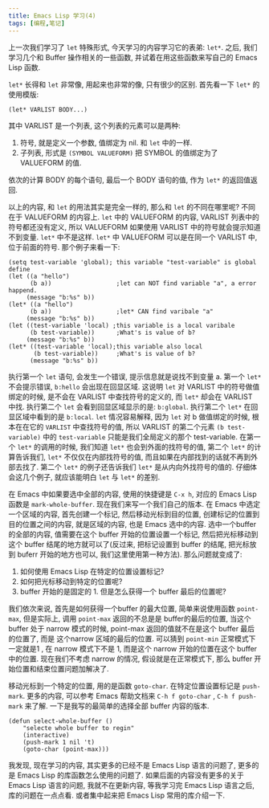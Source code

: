 ```yaml
---
title: Emacs Lisp 学习(4)
tags: [编程,笔记]
---
```

上一次我们学习了 `let` 特殊形式, 今天学习的内容学习它的表弟: `let*`. 之后, 我们学习几个和 Buffer 操作相关的一些函数, 并试着在用这些函数来写自己的 Emacs Lisp 函数.

`let*` 长得和 `let` 非常像, 用起来也非常的像, 只有很少的区别. 首先看一下 `let*` 的使用模版:

`(let* VARLIST BODY...)`

其中 VARLIST 是一个列表, 这个列表的元素可以是两种:
1.  符号, 就是定义一个参数, 值绑定为 nil. 和 `let` 中的一样.
2.  子列表, 形式是 `(SYMBOL VALUEFORM)` 把 SYMBOL 的值绑定为了 VALUEFORM 的值.

依次的计算 BODY 的每个语句, 最后一个 BODY 语句的值, 作为 `let*` 的返回值返回.

以上的内容, 和 `let` 的用法其实是完全一样的, 那么和 `let` 的不同在哪里呢? 不同在于 VALUEFORM 的内容上. `let` 中的 VALUEFORM 的内容, VARLIST 列表中的符号都还没有定义, 所以 VALUEFORM 如果使用 VARLIST 中的符号就会提示知道不到变量. `let*` 中不是这样. `let*` 中 VALUEFORM 可以是在同一个 VARLIST 中, 位于前面的符号. 那个例子来看一下:

    (setq test-variable 'global); this variable "test-variable" is global define
    (let ((a "hello")
          (b a))                  ;let can NOT find variable "a", a error happend.
         (message "b:%s" b))
    (let* ((a "hello")
          (b a))                  ;let* CAN find varibale "a"
         (message "b:%s" b))
    (let ((test-variable 'local) ;this variable is a local varibale
          (b test-variable))      ;What's is value of b?
         (message "b:%s" b))
    (let* ((test-variable 'local);this variable also local
           (b test-variable))     ;What's is value of b?
          (message "b:%s" b))

执行第一个 `let` 语句, 会发生一个错误, 提示信息就是说找不到变量 a. 第一个 `let*` 不会提示错误, `b:hello` 会出现在回显区域. 这说明 `let` 对 VARLIST 中的符号做值绑定的时候, 是不会在 VARLIST 中查找符号的定义的, 而 `let*` 却会在 VARLIST 中找. 执行第二个 `let` 会看到回显区域显示的是: `b:global`. 执行第二个 `let*` 在回显区域中看到的是 `b:local`. `let` 情况容易解释, 因为 `let` 对 b 做值绑定的时候, 根本在在它的 `VARLIST` 中查找符号的值, 所以 VARLIST 的第二个元素 `(b test-variable)` 中的 `test-variable` 只能是我们全局定义的那个 test-variable. 在第一个 `let*` 的调用的时候, 我们知道 `let*` 也会到外面的找符号的值, 第二个 `let*` 的计算告诉我们, `let*` 不仅仅在内部找符号的值, 而且如果在内部找到的话就不再到外部去找了. 第二个 `let*` 的例子还告诉我们 `let*` 是从内向外找符号的值的. 仔细体会这几个例子, 就应该能明白 `let` 与 `let*` 的差别.

在 Emacs 中如果要选中全部的内容, 使用的快捷键是 `C-x h`, 对应的 Emacs Lisp 函数是 `mark-whole-buffer`. 现在我们来写一个我们自己的版本. 在 Emacs 中选定一个区域的内容, 首先创建一个标记, 然后移动光标到目的位置, 创建标记的位置到目的位置之间的内容, 就是区域的内容, 也是 Emacs 选中的内容. 选中一个buffer 的全部的内容, 值需要在这个 buffer 开始的位置设置一个标记, 然后把光标移动到这个 buffer 结尾的地方就可以了(反过来, 把标记设置到 buffer 的结尾, 把光标放到 buferr 开始的地方也可以, 我们这里使用第一种方法). 那么问题就变成了:
1.  如何使用 Emacs Lisp 在特定的位置设置标记?
2.  如何把光标移动到特定的位置呢?
3.  buffer 开始的是固定的 1. 但是怎么获得一个 buffer 最后的位置呢?

我们依次来说, 首先是如何获得一个buffer 的最大位置, 简单来说使用函数 `point-max`, 但是实际上, 调用 `point-max` 返回的不总是是 buffer的最后的位置, 当这个 buffer 处于 narrow 模式的时候, point-max 返回的值就不在是这个 buffer 最后的位置了, 而是 这个narrow 区域的最后的位置. 可以猜到 `point-min` 正常模式下一定就是1 , 在 narrow 模式下不是 1, 而是这个 narrow 开始的位置在这个 buffer 中的位置. 现在我们不考虑 narrow 的情况, 假设就是在正常模式下, 那么 buffer 开始位置和结束位置问题加解决了.

移动光标到一个特定的位置, 用的是函数 `goto-char`. 在特定位置设置标记是 `push-mark`. 更多的内容, 可以参考 Emacs 帮助文档来 `C-h f goto-char` , `C-h f push-mark` 来了解. 一下是我写的最简单的选择全部 buffer 内容的版本.

    (defun select-whole-buffer ()
        "selecte whole buffer to regin"
        (interactive)
        (push-mark 1 nil 't)
        (goto-char (point-max)))

我发现, 现在学习的内容, 其实更多的已经不是 Emacs Lisp 语言的问题了, 更多的是 Emacs Lisp 的库函数怎么使用的问题了. 如果后面的内容没有更多的关于 Emacs Lisp 语言的问题, 我就不在更新内容, 等我学习完 Emacs Lisp 语言之后, 库的问题在一点点看. 或者集中起来把 Emacs Lisp 常用的库介绍一下.
